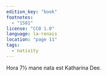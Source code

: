 ```yaml
---
edition_key: "book"
footnotes:
  - "1581"
license: "CC0 1.0"
language: la-renais
location: "page 11"
tags:
  - nativity
---
```

Hora 7½
mane nata est Katharina Dee.
